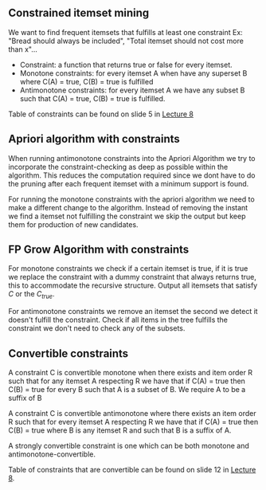## Constrained itemset mining

We want to find frequent itemsets that fulfills at least one constraint
Ex: "Bread should always be included", "Total itemset should not cost more than x"...

* Constraint: a function that returns true or false for every itemset.
* Monotone constraints: for every itemset A when have any superset B where C(A) = true, C(B) = true is fulfilled
* Antimonotone constraints: for every itemset A we have any subset B such that C(A) = true, C(B) = true is fulfilled.

Table of constraints can be found on slide 5 in [Lecture 8](http://www.ida.liu.se/~732A61/material/Lecture8.pdf)

## Apriori algorithm with constraints

When running antimonotone constraints into the Apriori Algorithm we try to incorporate the constraint-checking as deep as possible within the algorithm. This reduces the computation required since we dont have to do the pruning after each frequent itemset with a minimum support is found.

For running the monotone constraints with the apriori algorithm we need to make a different change to the algorithm. Instead of removing the instant we find a itemset not fulfilling the constraint we skip the output but keep them for production of new candidates. 

## FP Grow Algorithm with constraints

For monotone constraints we check if a certain itemset is true, if it is true we replace the constraint with a dummy constraint that always returns true, this to accommodate the recursive structure. Output all itemsets that satisfy $C$ or the $C_{true}$.

For antimonotone constraints we remove an itemset the second we detect it doesn't fulfill the constraint. Check if all items in the tree fulfills the constraint we don't need to check any of the subsets.

## Convertible constraints

A constraint C is convertible monotone when there exists and item order R such that for any itemset A respecting R we have that if C(A) = true then C(B) = true for every B such that A is a subset of B. We require A to be a suffix of B

A constraint C is convertible antimonotone where there exists an item order R such that for every itemset A respecting R we have that if C(A) = true then C(B) = true where B is any itemset R and such that B is a suffix of A.

A strongly convertible constraint is one which can be both monotone and antimonotone-convertible.

Table of constraints that are convertible can be found on slide 12 in [Lecture 8](http://www.ida.liu.se/~732A61/material/Lecture8.pdf).

